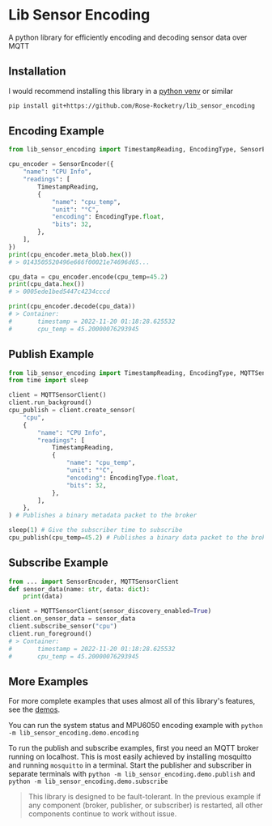 # Lib Sensor Encoding
A python library for efficiently encoding and decoding sensor data over MQTT

## Installation
I would recommend installing this library in a [python venv](https://docs.python.org/3/library/venv.html) or similar
```bash
pip install git+https://github.com/Rose-Rocketry/lib_sensor_encoding
```

## Encoding Example
```python
from lib_sensor_encoding import TimestampReading, EncodingType, SensorEncoder

cpu_encoder = SensorEncoder({
    "name": "CPU Info",
    "readings": [
        TimestampReading,
        {
            "name": "cpu_temp",
            "unit": "°C",
            "encoding": EncodingType.float,
            "bits": 32,
        },
    ],
})
print(cpu_encoder.meta_blob.hex())
# > 0143505520496e666f00021e74696d65...

cpu_data = cpu_encoder.encode(cpu_temp=45.2)
print(cpu_data.hex())
# > 0005ede1bed5447c4234cccd

print(cpu_encoder.decode(cpu_data))
# > Container: 
#       timestamp = 2022-11-20 01:18:28.625532
#       cpu_temp = 45.20000076293945
```

## Publish Example
```python
from lib_sensor_encoding import TimestampReading, EncodingType, MQTTSensorClient
from time import sleep

client = MQTTSensorClient()
client.run_background()
cpu_publish = client.create_sensor(
    "cpu",
    {
        "name": "CPU Info",
        "readings": [
            TimestampReading,
            {
                "name": "cpu_temp",
                "unit": "°C",
                "encoding": EncodingType.float,
                "bits": 32,
            },
        ],
    },
) # Publishes a binary metadata packet to the broker

sleep(1) # Give the subscriber time to subscribe
cpu_publish(cpu_temp=45.2) # Publishes a binary data packet to the broker
```

## Subscribe Example
```python
from ... import SensorEncoder, MQTTSensorClient
def sensor_data(name: str, data: dict):
    print(data)

client = MQTTSensorClient(sensor_discovery_enabled=True)
client.on_sensor_data = sensor_data
client.subscribe_sensor("cpu")
client.run_foreground()
# > Container: 
#       timestamp = 2022-11-20 01:18:28.625532
#       cpu_temp = 45.20000076293945
```


## More Examples

For more complete examples that uses almost all of this library's features, see the [demos](./lib_sensor_encoding/demo).

You can run the system status and MPU6050 encoding example with `python -m lib_sensor_encoding.demo.encoding`

To run the publish and subscribe examples, first you need an MQTT broker running on localhost.
This is most easily achieved by installing mosquitto and running `mosquitto` in a terminal.
Start the publisher and subscriber in separate terminals with `python -m lib_sensor_encoding.demo.publish` and `python -m lib_sensor_encoding.demo.subscribe`
> This library is designed to be fault-tolerant. In the previous example if any component (broker, publisher, or subscriber) is restarted, all other components continue to work without issue.


